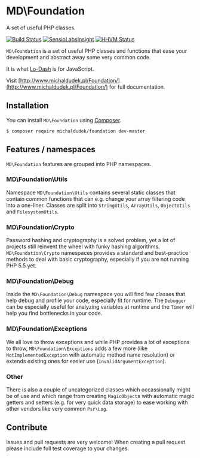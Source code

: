 MD\Foundation
============

A set of useful PHP classes.

[![Build Status](https://travis-ci.org/michaldudek/Foundation.svg?branch=master)](https://travis-ci.org/michaldudek/Foundation)
[![SensioLabsInsight](https://insight.sensiolabs.com/projects/5690ef76-b97c-4ae1-9d20-695b2840b8ae/mini.png)](https://insight.sensiolabs.com/projects/5690ef76-b97c-4ae1-9d20-695b2840b8ae)
[![HHVM Status](http://hhvm.h4cc.de/badge/michaldudek/foundation.png)](http://hhvm.h4cc.de/package/michaldudek/foundation)

`MD\Foundation` is a set of useful PHP classes and functions that ease your development and abstract away some very common code.

It is what [Lo-Dash](http://lodash.com/) is for JavaScript.

Visit [http://www.michaldudek.pl/Foundation/](http://www.michaldudek.pl/Foundation/) for full documentation.

## Installation

You can install `MD\Foundation` using [Composer](https://getcomposer.org/).

    $ composer require michaldudek/foundation dev-master

## Features / namespaces

`MD\Foundation` features are grouped into PHP namespaces.

### MD\Foundation\Utils

Namespace `MD\Foundation\Utils` contains several static classes that contain common functions that can e.g. change your array filtering code into a one-liner. Classes are split into `StringUtils`, `ArrayUtils`, `ObjectUtils` and `FilesystemUtils`.

### MD\Foundation\Crypto

Password hashing and cryptography is a solved problem, yet a lot of projects still reinvent the wheel with funky hashing algorithms. `MD\Foundation\Crypto` namespaces provides a standard and best-practice methods to deal with basic cryptography, especially if you are not running PHP 5.5 yet.

### MD\Foundation\Debug

Inside the `MD\Foundation\Debug` namespace you will find few classes that help debug and profile your code, especially fit for runtime. The `Debugger` can be especially useful for analyzing variables at runtime and the `Timer` will help you find bottlenecks in your code.

### MD\Foundation\Exceptions

We all love to throw exceptions and while PHP provides a lot of exceptions to throw, `MD\Foundation\Exceptions` adds a few more (like `NotImplementedException` with automatic method name resolution) or extends existing ones for easier use (`InvalidArgumentException`).

### Other

There is also a couple of uncategorized classes which occassionally might be of use and which range from creating `MagicObject`s with automatic magic getters and setters (e.g. for very quick data storage) to ease working with other vendors like very common `Psr\Log`.

## Contribute

Issues and pull requests are very welcome! When creating a pull request please include full test coverage to your changes.
